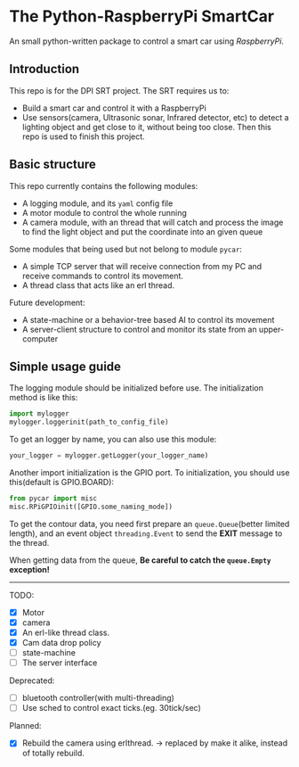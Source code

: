 # The Python-RaspberryPi SmartCar

An small python-written package to control a smart car using *RaspberryPi*.

## Introduction

This repo is for the DPI SRT project.
The SRT requires us to:
- Build a smart car and control it with a RaspberryPi
- Use sensors(camera, Ultrasonic sonar, Infrared detector, etc)
  to detect a lighting object and get close to it, without being
  too close.
Then this repo is used to finish this project.

## Basic structure

This repo currently contains the following modules:
- A logging module, and its `yaml` config file
- A motor module to control the whole running
- A camera module, with an thread that will catch and process the
  image to find the light object and put the coordinate into an
  given queue

Some modules that being used but not belong to module `pycar`:
- A simple TCP server that will receive connection from my PC
  and receive commands to control its movement.
- A thread class that acts like an erl thread.

Future development:
- A state-machine or a behavior-tree based AI to control its movement
- A server-client structure to control and monitor its state from 
  an upper-computer

## Simple usage guide

The logging module should be initialized before use.
The initialization method is like this:

```python
import mylogger
mylogger.loggerinit(path_to_config_file)
```

To get an logger by name, you can also use this module:

```python
your_logger = mylogger.getLogger(your_logger_name)
```

Another import initialization is the GPIO port.
To initialization, you should use this(default is GPIO.BOARD):

```python
from pycar import misc
misc.RPiGPIOinit([GPIO.some_naming_mode])
```

To get the contour data, you need first prepare an `queue.Queue`(better limited length),
and an event object `threading.Event` to send the **EXIT** message to the thread.

When getting data from the queue, **Be careful to catch the `queue.Empty` exception!**


----
TODO:

- [x] Motor
- [x] camera
- [x] An erl-like thread class.
- [x] Cam data drop policy
- [ ] state-machine
- [ ] The server interface

Deprecated:
- [ ] bluetooth controller(with multi-threading)
- [ ] Use sched to control exact ticks.(eg. 30tick/sec)

Planned:
- [x] Rebuild the camera using erlthread.
      -> replaced by make it alike, instead of totally rebuild.
